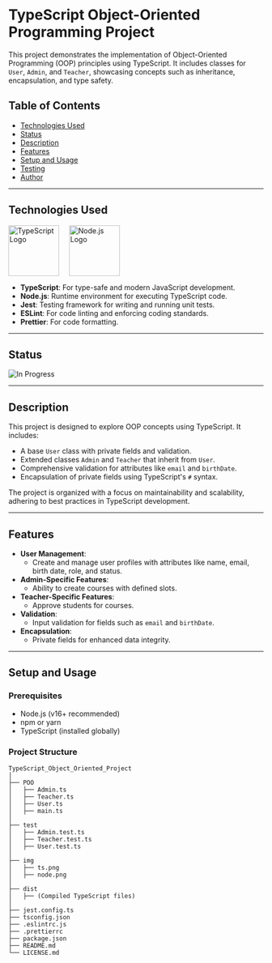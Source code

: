 # TypeScript Object-Oriented Programming Project

This project demonstrates the implementation of Object-Oriented Programming (OOP) principles using TypeScript. It includes classes for `User`, `Admin`, and `Teacher`, showcasing concepts such as inheritance, encapsulation, and type safety.

## Table of Contents

- [Technologies Used](#technologies-used)
- [Status](#status)
- [Description](#description)
- [Features](#features)
- [Setup and Usage](#setup-and-usage)
- [Testing](#testing)
- [Author](#author)

---

## Technologies Used

<div style="display: flex; flex-direction: row;">
  <img src="img/ts.png" alt="TypeScript Logo" width="100" style="margin-right: 20px;"/>
  <img src="img/node.png" alt="Node.js Logo" width="100" style="margin-right: 20px;"/>
</div>

- **TypeScript**: For type-safe and modern JavaScript development.
- **Node.js**: Runtime environment for executing TypeScript code.
- **Jest**: Testing framework for writing and running unit tests.
- **ESLint**: For code linting and enforcing coding standards.
- **Prettier**: For code formatting.

---

## Status

![In Progress](http://img.shields.io/static/v1?label=STATUS&message=IN%20PROGRESS&color=YELLOW&style=for-the-badge)

---

## Description

This project is designed to explore OOP concepts using TypeScript. It includes:
- A base `User` class with private fields and validation.
- Extended classes `Admin` and `Teacher` that inherit from `User`.
- Comprehensive validation for attributes like `email` and `birthDate`.
- Encapsulation of private fields using TypeScript's `#` syntax.

The project is organized with a focus on maintainability and scalability, adhering to best practices in TypeScript development.

---

## Features

- **User Management**:
  - Create and manage user profiles with attributes like name, email, birth date, role, and status.
- **Admin-Specific Features**:
  - Ability to create courses with defined slots.
- **Teacher-Specific Features**:
  - Approve students for courses.
- **Validation**:
  - Input validation for fields such as `email` and `birthDate`.
- **Encapsulation**:
  - Private fields for enhanced data integrity.

---

## Setup and Usage

### Prerequisites

- Node.js (v16+ recommended)
- npm or yarn
- TypeScript (installed globally)

### Project Structure

  ```
  TypeScript_Object_Oriented_Project
  │
  ├── POO
  │   ├── Admin.ts
  │   ├── Teacher.ts
  │   ├── User.ts
  │   ├── main.ts
  │
  ├── test
  │   ├── Admin.test.ts
  │   ├── Teacher.test.ts
  │   ├── User.test.ts
  │
  ├── img
  │   ├── ts.png
  │   ├── node.png
  │
  ├── dist
  │   ├── (Compiled TypeScript files)
  │
  ├── jest.config.ts
  ├── tsconfig.json
  ├── .eslintrc.js
  ├── .prettierrc
  ├── package.json
  ├── README.md
  └── LICENSE.md
  ```